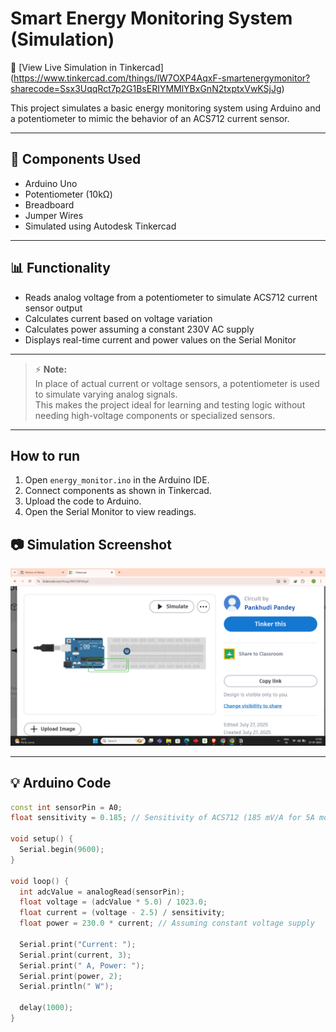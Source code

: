 # Smart Energy Monitoring System (Simulation)

🔗 [View Live Simulation in Tinkercad]
(https://www.tinkercad.com/things/lW7OXP4AqxF-smartenergymonitor?sharecode=Ssx3UqqRct7p2G1BsERIYMMlYBxGnN2txptxVwKSjJg)

This project simulates a basic energy monitoring system using Arduino and a potentiometer to mimic the behavior of an ACS712 current sensor.

---

## 🔌 Components Used
- Arduino Uno
- Potentiometer (10kΩ)
- Breadboard
- Jumper Wires
- Simulated using Autodesk Tinkercad

---

## 📊 Functionality
- Reads analog voltage from a potentiometer to simulate ACS712 current sensor output
- Calculates current based on voltage variation
- Calculates power assuming a constant 230V AC supply
- Displays real-time current and power values on the Serial Monitor

---
> ⚡ **Note:**  
> In place of actual current or voltage sensors, a potentiometer is used to simulate varying analog signals.  
> This makes the project ideal for learning and testing logic without needing high-voltage components or specialized sensors.

---
## How to run

1. Open `energy_monitor.ino` in the Arduino IDE.
2. Connect components as shown in Tinkercad.
3. Upload the code to Arduino.
4. Open the Serial Monitor to view readings.


## 📷 Simulation Screenshot
![Circuit](simulation_screenshot.png.png)

---

## 💡 Arduino Code
```cpp
const int sensorPin = A0;
float sensitivity = 0.185; // Sensitivity of ACS712 (185 mV/A for 5A module)

void setup() {
  Serial.begin(9600);
}

void loop() {
  int adcValue = analogRead(sensorPin);
  float voltage = (adcValue * 5.0) / 1023.0;
  float current = (voltage - 2.5) / sensitivity;
  float power = 230.0 * current; // Assuming constant voltage supply

  Serial.print("Current: ");
  Serial.print(current, 3);
  Serial.print(" A, Power: ");
  Serial.print(power, 2);
  Serial.println(" W");

  delay(1000);
}
